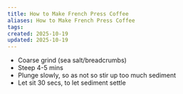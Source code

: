 ```yaml
---
title: How to Make French Press Coffee
aliases: How to Make French Press Coffee
tags:
created: 2025-10-19
updated: 2025-10-19
---
```


- Coarse grind (sea salt/breadcrumbs)
- Steep 4-5 mins
- Plunge slowly, so as not so stir up too much sediment
- Let sit 30 secs, to let sediment settle